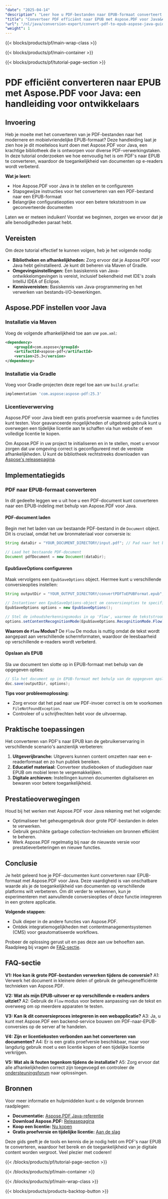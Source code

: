 ```yaml
---
"date": "2025-04-14"
"description": "Leer hoe u PDF-bestanden naar EPUB-formaat converteert met Aspose.PDF voor Java. Deze handleiding biedt stapsgewijze instructies, belangrijke configuratieopties en tips voor het optimaliseren van de tekstdoorloop in geconverteerde documenten."
"title": "Converteer PDF efficiënt naar EPUB met Aspose.PDF voor Java&#58; een handleiding voor ontwikkelaars"
"url": "/nl/java/conversion-export/convert-pdf-to-epub-aspose-java-guide/"
"weight": 1
---
```


{{< blocks/products/pf/main-wrap-class >}}

{{< blocks/products/pf/main-container >}}

{{< blocks/products/pf/tutorial-page-section >}}
# PDF efficiënt converteren naar EPUB met Aspose.PDF voor Java: een handleiding voor ontwikkelaars

## Invoering

Heb je moeite met het converteren van je PDF-bestanden naar het modernere en mobielvriendelijke EPUB-formaat? Deze handleiding laat je zien hoe je dit moeiteloos kunt doen met Aspose.PDF voor Java, een krachtige bibliotheek die is ontworpen voor diverse PDF-verwerkingstaken. In deze tutorial onderzoeken we hoe eenvoudig het is om PDF's naar EPUB te converteren, waardoor de toegankelijkheid van documenten op e-readers wordt verbeterd.

**Wat je leert:**
- Hoe Aspose.PDF voor Java in te stellen en te configureren
- Stapsgewijze instructies voor het converteren van een PDF-bestand naar een EPUB-formaat
- Belangrijke configuratieopties voor een betere tekststroom in uw geconverteerde documenten

Laten we er meteen induiken! Voordat we beginnen, zorgen we ervoor dat je alle benodigdheden paraat hebt.

## Vereisten
Om deze tutorial effectief te kunnen volgen, heb je het volgende nodig:

- **Bibliotheken en afhankelijkheden:** Zorg ervoor dat je Aspose.PDF voor Java hebt geïnstalleerd. Je kunt dit beheren via Maven of Gradle.
- **Omgevingsinstellingen:** Een basiskennis van Java-ontwikkelomgevingen is vereist, inclusief bekendheid met IDE's zoals IntelliJ IDEA of Eclipse.
- **Kennisvereisten:** Basiskennis van Java-programmering en het verwerken van bestands-I/O-bewerkingen.

## Aspose.PDF instellen voor Java

### Installatie via Maven
Voeg de volgende afhankelijkheid toe aan uw `pom.xml`:

```xml
<dependency>
    <groupId>com.aspose</groupId>
    <artifactId>aspose-pdf</artifactId>
    <version>25.3</version>
</dependency>
```

### Installatie via Gradle
Voeg voor Gradle-projecten deze regel toe aan uw `build.gradle`:

```gradle
implementation 'com.aspose:aspose-pdf:25.3'
```

### Licentieverwerving
Aspose.PDF voor Java biedt een gratis proefversie waarmee u de functies kunt testen. Voor geavanceerde mogelijkheden of uitgebreid gebruik kunt u overwegen een tijdelijke licentie aan te schaffen via hun website of een volledige licentie te kopen.

Om Aspose.PDF in uw project te initialiseren en in te stellen, moet u ervoor zorgen dat uw omgeving correct is geconfigureerd met de vereiste afhankelijkheden. U kunt de bibliotheek rechtstreeks downloaden van [Aspose's releasepagina](https://releases.aspose.com/pdf/java/).

## Implementatiegids

### PDF naar EPUB-formaat converteren
In dit gedeelte leggen we u uit hoe u een PDF-document kunt converteren naar een EPUB-indeling met behulp van Aspose.PDF voor Java.

#### PDF-document laden
Begin met het laden van uw bestaande PDF-bestand in de `Document` object. Dit is cruciaal, omdat het uw bronmateriaal voor conversie is:

```java
String dataDir = "YOUR_DOCUMENT_DIRECTORY/input.pdf"; // Pad naar het bron-PDF-document

// Laad het bestaande PDF-document
Document pdfDocument = new Document(dataDir);
```

#### EpubSaveOptions configureren
Maak vervolgens een `EpubSaveOptions` object. Hiermee kunt u verschillende conversieopties instellen:

```java
String outputDir = "YOUR_OUTPUT_DIRECTORY/convertPDFToEPUBFormat.epub"; // Pad voor het opslaan van het geconverteerde EPUB-bestand

// Instantieer een EpubSaveOptions-object om conversieopties te specificeren
EpubSaveOptions options = new EpubSaveOptions();

// Stel de inhoudsherkenningsmodus in op 'Flow', waarmee de tekststroom wordt aangepast voor een betere leesbaarheid op e-readers
options.setContentRecognitionMode(EpubSaveOptions.RecognitionMode.Flow);
```

**Waarom de `Flow` Modus?**
De `Flow` De modus is nuttig omdat de tekst wordt aangepast aan verschillende schermformaten, waardoor de leesbaarheid op verschillende e-readers wordt verbeterd.

#### Opslaan als EPUB
Sla uw document ten slotte op in EPUB-formaat met behulp van de opgegeven opties:

```java
// Sla het document op in EPUB-formaat met behulp van de opgegeven opslagopties
doc.save(outputDir, options);
```

**Tips voor probleemoplossing:**
- Zorg ervoor dat het pad naar uw PDF-invoer correct is om te voorkomen `FileNotFoundException`.
- Controleer of u schrijfrechten hebt voor de uitvoermap.

## Praktische toepassingen
Het converteren van PDF's naar EPUB kan de gebruikerservaring in verschillende scenario's aanzienlijk verbeteren:

1. **Uitgeverijbranche:** Uitgevers kunnen content omzetten naar een e-readerformaat en zo hun publiek bereiken.
2. **Educatief materiaal:** Converteer studieboeken of studiegidsen naar EPUB om mobiel leren te vergemakkelijken.
3. **Digitale archieven:** Instellingen kunnen documenten digitaliseren en bewaren voor betere toegankelijkheid.

## Prestatieoverwegingen
Houd bij het werken met Aspose.PDF voor Java rekening met het volgende:
- Optimaliseer het geheugengebruik door grote PDF-bestanden in delen te verwerken.
- Gebruik geschikte garbage collection-technieken om bronnen efficiënt te beheren.
- Werk Aspose.PDF regelmatig bij naar de nieuwste versie voor prestatieverbeteringen en nieuwe functies.

## Conclusie
Je hebt geleerd hoe je PDF-documenten kunt converteren naar EPUB-formaat met Aspose.PDF voor Java. Deze vaardigheid is van onschatbare waarde als je de toegankelijkheid van documenten op verschillende platforms wilt verbeteren. Om dit verder te verkennen, kun je experimenteren met aanvullende conversieopties of deze functie integreren in een grotere applicatie.

**Volgende stappen:**
- Duik dieper in de andere functies van Aspose.PDF.
- Ontdek integratiemogelijkheden met contentmanagementsystemen (CMS) voor geautomatiseerde workflows.

Probeer de oplossing gerust uit en pas deze aan uw behoeften aan. Raadpleeg bij vragen de [FAQ-sectie](#faq-section).

## FAQ-sectie
**V1: Hoe kan ik grote PDF-bestanden verwerken tijdens de conversie?**
A1: Verwerk het document in kleinere delen of gebruik de geheugenefficiënte technieken van Aspose.PDF.

**V2: Wat als mijn EPUB-uitvoer er op verschillende e-readers anders uitziet?**
A2: Gebruik de `Flow` modus voor betere aanpassing van de tekst en overweeg om op meerdere apparaten te testen.

**V3: Kan ik dit conversieproces integreren in een webapplicatie?**
A3: Ja, u kunt met Aspose.PDF een backend-service bouwen om PDF-naar-EPUB-conversies op de server af te handelen.

**V4: Zijn er licentiekosten verbonden aan het converteren van documenten?**
A4: Er is een gratis proefversie beschikbaar, maar voor langdurig gebruik moet u een licentie kopen of een tijdelijke licentie verkrijgen.

**V5: Wat als ik fouten tegenkom tijdens de installatie?**
A5: Zorg ervoor dat alle afhankelijkheden correct zijn toegevoegd en controleer de [ondersteuningsforum](https://forum.aspose.com/c/pdf/10) naar oplossingen.

## Bronnen
Voor meer informatie en hulpmiddelen kunt u de volgende bronnen raadplegen:
- **Documentatie:** [Aspose.PDF Java-referentie](https://reference.aspose.com/pdf/java/)
- **Download Aspose.PDF:** [Releasepagina](https://releases.aspose.com/pdf/java/)
- **Koop een licentie:** [Nu kopen](https://purchase.aspose.com/buy)
- **Gratis proefversie en tijdelijke licentie:** [Aan de slag](https://releases.aspose.com/pdf/java/)

Deze gids geeft je de tools en kennis die je nodig hebt om PDF's naar EPUB te converteren, waardoor het bereik en de toegankelijkheid van je digitale content worden vergroot. Veel plezier met coderen!

{{< /blocks/products/pf/tutorial-page-section >}}

{{< /blocks/products/pf/main-container >}}

{{< /blocks/products/pf/main-wrap-class >}}

{{< blocks/products/products-backtop-button >}}